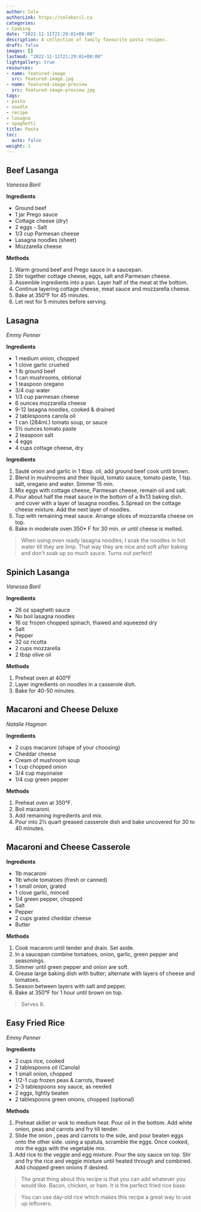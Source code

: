 ```yaml
---
author: Cole
authorLink: https://colebaril.ca
categories:
- Cooking
date: "2022-11-11T21:29:01+08:00"
description: A collection of family favourite pasta recipes.
draft: false
images: []
lastmod: "2022-11-11T21:29:01+08:00"
lightgallery: true
resources:
- name: featured-image
  src: featured-image.jpg
- name: featured-image-preview
  src: featured-image-preview.jpg
tags:
- pasta
- noodle
- recipe
- lasagna
- spaghetti
title: Pasta
toc:
  auto: false
weight: 1
---
```


<!--more-->

## Beef Lasanga

*Vanessa Baril*

**Ingredients**

-   Ground beef
-   1 jar Prego sauce
-   Cottage cheese (dry)
-   2 eggs - Salt
-   1/3 cup Parmesan cheese
-   Lasagna noodles (sheet)
-   Mozzarella cheese

**Methods**

1.  Warm ground beef and Prego sauce in a saucepan.
2.  Stir together cottage cheese, eggs, salt and Parmesan cheese.
3.  Assemble ingredients into a pan. Layer half of the meat at the bottom.
4.  Continue layering cottage cheese, meat sauce and mozzarella cheese.
5.  Bake at 350°F for 45 minutes.
6.  Let rest for 5 minutes before serving.



## Lasagna

*Emmy Penner*

**Ingredients**

- 1 medium onion, chopped
- 1 clove garlic crushed
- 1 lb ground beef
- 1 can mushrooms, obtional
- 1 teaspoon oregano
- 3/4 cup water
- 1/3 cup parmesan cheese
- 6 ounces mozzarella cheese
- 9-12 lasagna noodles, cooked & drained
- 2 tablespoons canola oil
- 1 can (284ml.) tomato soup, or sauce
- 5½ ounces tomato paste
- 2 teaspoon salt
- 4 eggs
- 4 cups cottage cheese, dry


**Ingredients**

1. Sauté onion and garlic in 1 tbsp. oil, add ground beef 
cook until brown.
2. Blend in mushrooms and their liquid, tomato sauce, tomato
paste, 1 tsp. salt, oregano and water. Simmer 15 min.   
3. Mix eggs with cottage cheese, Parmesan cheese, remain oil 
and salt.
4.  Pour about half the meat sauce in the bottom of a 9x13 baking dish.  
and cover with a layer of lasagna noodles.
5.Spread on the cottage cheese mixture. Add the next layer of
 noodles.
6. Top with remaining meat sauce. Arrange slices of mozzarella 
cheese on top.
7. Bake in moderate oven 350* F for 30 min. or until cheese is
 melted.  

> When using oven ready lasagna noodles; I soak the noodles in hot 
> water till they are limp. That way they are nice and soft after baking
> and don't soak up so much sauce. Turns out perfect!



## Spinich Lasanga

*Vanessa Baril*

**Ingredients**

-   26 oz spaghetti sauce
-   No boil lasagna noodles
-   16 oz frozen chopped spinach, thawed and squeezed dry
-   Salt
-   Pepper
-   32 oz ricotta
-   2 cups mozzarella
-   2 tbsp olive oil

**Methods**

1.  Preheat oven at 400°F
2.  Layer ingredients on noodles in a casserole dish.
3.  Bake for 40-50 minutes.



## Macaroni and Cheese Deluxe

*Natalie Hagman*

**Ingredients**

-   2 cups macaroni (shape of your choosing)
-   Cheddar cheese
-   Cream of mushroom soup
-   1 cup chopped onion
-   3/4 cup mayonaise
-   1/4 cup green pepper

**Methods**

1.  Preheat oven at 350°F.
2.  Boil macaroni.
3.  Add remaining ingredients and mix.
4.  Pour into 2½ quart greased casserole dish and bake uncovered for 30 to 40 minutes.

## Macaroni and Cheese Casserole

**Ingredients**

-   1lb macaroni
-   1lb whole tomatoes (fresh or canned)
-   1 small onion, grated
-   1 clove garlic, minced
-   1/4 green pepper, chopped
-   Salt
-   Pepper
-   2 cups grated cheddar cheese
-   Butter

**Methods**

1.  Cook macaroni until tender and drain. Set aside.
2.  In a saucepan combine tomatoes, onion, garlic, green pepper and seasonings.
3.  Simmer until green pepper and onion are soft.
4.  Grease large baking dish with butter; alternate with layers of cheese and tomatoes.
5.  Season between layers with salt and pepper.
6.  Bake at 350°F for 1 hour until brown on top.

> Serves 8.



## Easy Fried Rice

*Emmy Penner*

**Ingredients**

-   2 cups rice, cooked
-   2 tablespoons oil (Canola)
-   1 small onion, chopped
-   1/2-1 cup frozen peas & carrots, thawed
-   2-3 tablespoons soy sauce, as needed
-   2 eggs, lightly beaten
-   2 tablespoons green onions, chopped (optional)

**Methods**

1.  Preheat skillet or wok to medium heat. Pour oil in the bottom. Add white onion, peas and carrots and fry till tender.
2.  Slide the onion , peas and carrots to the side, and pour beaten eggs onto the other side. using a spatula, scramble the eggs. Once cooked, mix the eggs with the vegetable mix.
3.  Add rice to the veggie and egg mixture. Pour the soy sauce on top. Stir and fry the rice and veggie mixture until heated through and combined. Add chopped green onions if desired.

> The great thing about this recipe is that you can add whatever you would like. Bacon, chicken, or ham. It is the perfect fried rice base.

> You can use day-old rice which makes this recipe a great way to use up leftovers.
